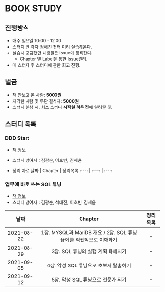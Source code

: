 # BOOK STUDY

## 진행방식
- 매주 일요일 10:00 - 12:00
- 스터디 전 각자 정해진 챕터 미리 실습해온다. 
- 실습시 궁금했던 내용들은 Issue에 등록한다. 
    - Chapter 별 Label을 통한 Issue관리.
- 매 스터디 후 스터디에 관한 회고 진행.

## 벌금
- 책 안보고 온 사람: **5000원**
- 지각한 사람 및 무단 결석자: **5000원**
- 스터디 불참 시, 최소 스터디 **시작일 하루 전**에 알려줄 것.

## 스터디 목록

### DDD Start
- [책 정보](http://www.yes24.com/Product/Goods/27750871)
- 스터디 참여자 : 김광순, 이호빈, 김세윤

- 정리 자료
날짜 | Chapter | 정리목록
:---: | :---: | :---:


### 업무에 바로 쓰는 SQL 튜닝
- [책 정보](http://www.yes24.com/Product/Goods/102382080)
- 스터디 참여자 : 김광순, 석태진, 이호빈, 김세윤

날짜 | Chapter | 정리목록
:---: | :---: | :---:
2021-08-22 | 1장. MYSQL과 MariDB 개요 / 2장. SQL 튜닝 용어를 직관적으로 이해하기 | -
2021-08-29 | 3장. SQL 튜닝의 실행 계획 파헤치기 | -
2021-09-05 | 4장. 악성 SQL 튜닝으로 초보자 탈출하기 | -
2021-09-12 | 5장. 악성 SQL 튜닝으로 전문가 되기 | -

